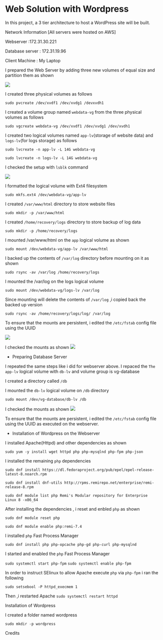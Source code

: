 
#  Web Solution with Wordpress
In this project, a 3 tier architecture to host a WordPress site will be built. 



Network Information [All servers were hosted on AWS]

Webserver  :172.31.30.221

Database server  : 172.31.19.96

Client Machine : My Laptop




I prepared the Web Server by adding three new volumes of equal size and partition them as shown

![](https://github.com/drazen-dee28/Web-Solution-With-Wordpress/blob/main/img/partition.jpg)


I created three physical volumes as follows

`sudo pvcreate /dev/xvdf1 /dev/xvdg1 /devxvdh1`

I created a volume group named `webdata-vg` from the three physical volumes as follows

`sudo vgcreate webdata-vg /dev/xvdf1 /dev/xvdg1 /dev/xvdh1`

I created two logical volumes named `app-lv`(storage of website data) and `logs-lv`(for logs storage) as follows

 `sudo lvcreate -n app-lv -L 14G webdata-vg`
  
`sudo lvcreate -n logs-lv -L 14G webdata-vg`
  
I checked the setup with `lsblk` command

![](https://github.com/drazen-dee28/Web-Solution-With-Wordpress/blob/main/img/check.jpg)


I formatted the logical volume with Ext4 filesystem

`sudo mkfs.ext4 /dev/webdata-vg/app-lv`


I created `/var/www/html` directory to store website files

`sudo mkdir -p /var/www/html`


I created `/home/recovery/logs` directory to store backup of log data

`sudo mkdir -p /home/recovery/logs`


I mounted /var/www/html on the `app` logical volume as shown

`sudo mount /dev/webdata-vg/app-lv /var/www/html`


I backed up the contents of `/var/log` directory before mounting on it as shown

`sudo rsync -av /var/log /home/recovery/logs`


I mounted the /var/log on the logs logical volume 

`sudo mount /dev/webdata-vg/logs-lv /var/log`


Since mounting will delete the contents of `/var/log` ,i copied back the backed up version

`sudo rsync -av /home/recovery/logs/log/ /var/log`


To ensure that the mounts are persistent, i edited the `/etc/fstab` config file using the UUID

![](https://github.com/drazen-dee28/Web-Solution-With-Wordpress/blob/main/img/mountcheck.jpg)


I checked the mounts as shown
![](https://github.com/drazen-dee28/Web-Solution-With-Wordpress/blob/main/img/checkmount.jpg)


- Preparing Database Server

I repeated the same steps like i did for webserver above. I repaced the  `The app-lv` logical volume with `db-lv` and volume group is vg-database

I created a directory called `/db`

I mounted the `db-lv`  logical volume on `/db` directory

`sudo mount /dev/vg-database/db-lv /db`

I checked the mounts as shown
![](https://github.com/drazen-dee28/Web-Solution-With-Wordpress/blob/main/img/checkdb.jpg)


To ensure that the mounts are persistent, i edited the `/etc/fstab` config file using the UUID as executed on the webserver.
  
- Installation of Wordpress on the Webserver

I installed Apache(Httpd) and other dependencies as shown

`sudo yum -y install wget httpd php php-mysqlnd php-fpm php-json`


I installed the remaining `php` dependencies 

`sudo dnf install https://dl.fedoraproject.org/pub/epel/epel-release-latest-8.noarch.rpm`

`sudo dnf install dnf-utils http://rpms.remirepo.net/enterprise/remi-release-8.rpm`

`sudo dnf module list php Remi's Modular repository for Enterprise Linux 8 -x86_64`

After installing the dependencies , i reset and enbled `php` as shown

`sudo dnf module reset php`

`sudo dnf module enable php:remi-7.4`


I installed `php` Fast Process Manager

`sudo dnf install php php-opcache php-gd php-curl php-mysqlnd`

I started and enabled the `php` Fast Process Manager

`sudo systemctl start php-fpm`
`sudo systemctl enable php-fpm`


In order to instruct SElinux to allow Apache execute `php` via `php-fpm` i ran the following

`sudo setsebool -P httpd_execmem 1`

Then ,i restarted Apache
`sudo systemctl restart httpd`


Installation of Wordpress

I created a folder named wordpress

`sudo mkdir -p wordpress`




Credits

